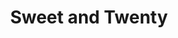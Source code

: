---
title: Sweet and Twenty
year: 1924
opening_date: 1924-04-12
closing_date: 
layout: productions
image:
image_caption:
image_credit:
playbill:
category:
Theatre: Theatre Jacksonville
cast:
  The Lady: Ethel Mouser
  The Guard: Gordon McCauley
  The Man: J.B. Lucy
  The Agent: Ted Silber
crew:
  Director: Harrison Gibbs Prentice
  Scene and Properties: Mrs. Lee Guest
understudies:
orchestra:
external_links:
---